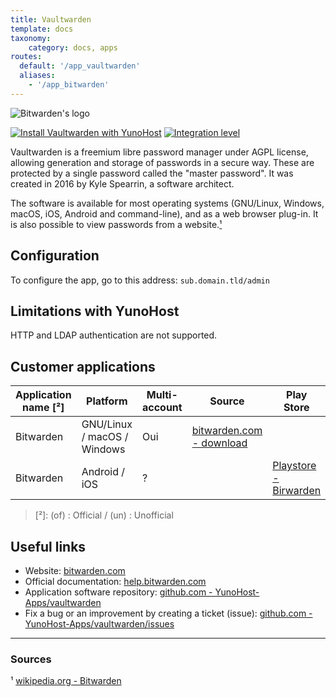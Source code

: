 ```yaml
---
title: Vaultwarden
template: docs
taxonomy:
    category: docs, apps
routes:
  default: '/app_vaultwarden'
  aliases:
    - '/app_bitwarden'
---
```


![Bitwarden's logo](image://bitwarden_logo.png?width=80)

[![Install Vaultwarden with YunoHost](https://install-app.yunohost.org/install-with-yunohost.png)](https://install-app.yunohost.org/?app=vaultwarden) [![Integration level](https://dash.yunohost.org/integration/vaultwarden.svg)](https://dash.yunohost.org/appci/app/vaultwarden)

Vaultwarden is a freemium libre password manager under AGPL license, allowing generation and storage of passwords in a secure way. These are protected by a single password called the "master password". It was created in 2016 by Kyle Spearrin, a software architect.

The software is available for most operating systems (GNU/Linux, Windows, macOS, iOS, Android and command-line), and as a web browser plug-in. It is also possible to view passwords from a website.[¹](#sources)

## Configuration

To configure the app, go to this address: `sub.domain.tld/admin`

## Limitations with YunoHost

HTTP and LDAP authentication are not supported.

## Customer applications

| Application name [²] | Platform | Multi-account | Source | Play Store | F-Droid | Apple Store |
|----------------------|----------|---------------|--------|------------|---------|-------------|
| Bitwarden | GNU/Linux / macOS / Windows  | Oui | [bitwarden.com - download](https://bitwarden.com/#download) |
| Bitwarden | Android / iOS | ? |  | [Playstore - Birwarden](https://play.google.com/store/apps/details?id=com.x8bit.bitwarden) | X | [App Store - Bitwarden](https://itunes.apple.com/app/bitwarden-free-password-manager/id1137397744?mt=8) |

> [²]: (of) : Official / (un) : Unofficial

## Useful links

+ Website: [bitwarden.com](https://bitwarden.com/)
+ Official documentation: [help.bitwarden.com](https://help.bitwarden.com/)
+ Application software repository: [github.com - YunoHost-Apps/vaultwarden](https://github.com/YunoHost-Apps/vaultwarden_ynh)
+ Fix a bug or an improvement by creating a ticket (issue): [github.com - YunoHost-Apps/vaultwarden/issues](https://github.com/YunoHost-Apps/vaultwarden_ynh/issues)

-----

### Sources

¹ [wikipedia.org - Bitwarden](https://en.wikipedia.org/wiki/Bitwarden)
